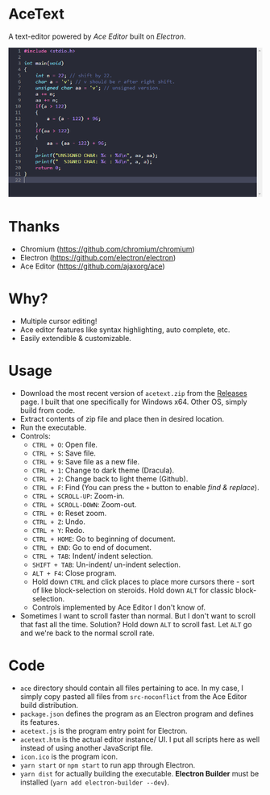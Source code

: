 # AceText
A text-editor powered by *Ace Editor* built on *Electron*.

![AceText](https://github.com/aminiqbal/acetext/blob/main/ACETEXT/ace/acetextscreen.png)

# Thanks
* Chromium (https://github.com/chromium/chromium)
* Electron (https://github.com/electron/electron)
* Ace Editor (https://github.com/ajaxorg/ace)

# Why?
* Multiple cursor editing!
* Ace editor features like syntax highlighting, auto complete, etc.
* Easily extendible & customizable.

# Usage
* Download the most recent version of ```acetext.zip``` from the [Releases](https://github.com/aminiqbal/acetext/releases) page. I built that one specifically for Windows x64. Other OS, simply build from code.
* Extract contents of zip file and place then in desired location.
* Run the executable.
* Controls:
	* ```CTRL + O```: Open file.
	* ```CTRL + S```: Save file.
	* ```CTRL + 9```: Save file as a new file.
	* ```CTRL + 1```: Change to dark theme (Dracula).
	* ```CTRL + 2```: Change back to light theme (Github).
	* ```CTRL + F```: Find (You can press the ```+``` button to enable _find & replace_).
	* ```CTRL + SCROLL-UP```: Zoom-in.
	* ```CTRL + SCROLL-DOWN```: Zoom-out.
	* ```CTRL + 0```: Reset zoom.
	* ```CTRL + Z```: Undo.
	* ```CTRL + Y```: Redo.
	* ```CTRL + HOME```: Go to beginning of document.
	* ```CTRL + END```: Go to end of document.
	* ```CTRL + TAB```: Indent/ indent selection.
	* ```SHIFT + TAB```: Un-indent/ un-indent selection.
	* ```ALT + F4```: Close program.
	* Hold down ```CTRL``` and click places to place more cursors there - sort of like block-selection on steroids. Hold down ```ALT``` for classic block-selection.
	* Controls implemented by Ace Editor I don't know of.
* Sometimes I want to scroll faster than normal. But I don't want to scroll that fast all the time. Solution? Hold down ```ALT``` to scroll fast. Let ```ALT``` go and we're back to the normal scroll rate.

# Code
* ```ace``` directory should contain all files pertaining to ace. In my case, I simply copy pasted all files from ```src-noconflict``` from the Ace Editor build distribution.
* ```package.json``` defines the program as an Electron program and defines its features.
* ```acetext.js``` is the program entry point for Electron.
* ```acetext.htm``` is the actual editor instance/ UI. I put all scripts here as well instead of using another JavaScript file.
* ```icon.ico``` is the program icon.
* ```yarn start``` or ```npm start``` to run app through Electron.
* ```yarn dist``` for actually building the executable. __Electron Builder__ must be installed (```yarn add electron-builder --dev```).
